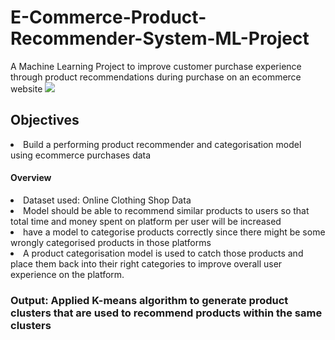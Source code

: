 # E-Commerce-Product-Recommender-System-ML-Project
A Machine Learning Project to improve customer purchase experience through product recommendations during purchase on an ecommerce website
<img src="https://user-images.githubusercontent.com/20658442/178013467-10e263c8-5f97-4a2a-b36a-28ff0b524bee.png"></img>
<h2>Objectives</h2>
<li>Build a performing product recommender and categorisation model using ecommerce purchases data</li>
<h4>Overview</h5>
<li> Dataset used: Online Clothing Shop Data</li>
<li>Model should be able to recommend similar products to users so that total time and money spent on platform per user will be increased </li>
<li>have a model to categorise products correctly since there might be some wrongly categorised products in those platforms</li>
<li>A product categorisation model is used to catch those products and place them back into their right categories to improve overall user experience on the platform.</li>
<h3> Output: Applied K-means algorithm to generate product clusters that are used to recommend products within the same clusters</h3>
